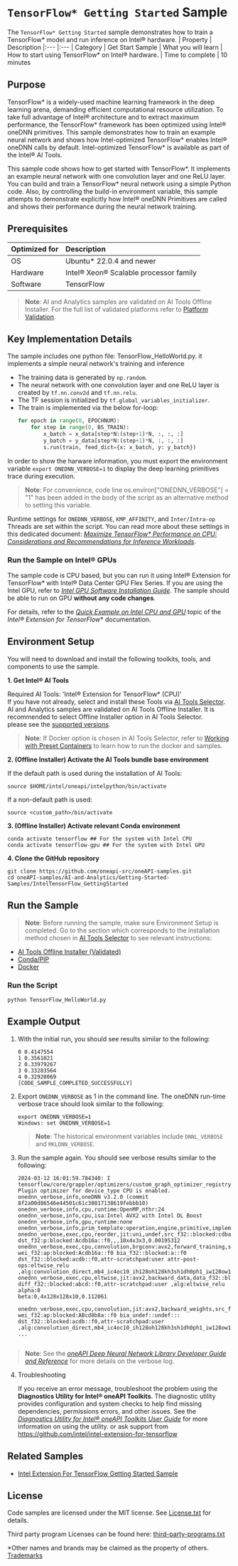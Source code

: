 # `TensorFlow* Getting Started` Sample

The `TensorFlow* Getting Started` sample demonstrates how to train a TensorFlow* model and run inference on Intel® hardware. 
| Property            | Description 
|:---                 |:---
| Category            | Get Start Sample 
| What you will learn | How to start using TensorFlow* on Intel® hardware.
| Time to complete    | 10 minutes

## Purpose

TensorFlow* is a widely-used machine learning framework in the deep learning arena, demanding efficient computational resource utilization. To take full advantage of Intel® architecture and to extract maximum performance, the TensorFlow* framework has been optimized using Intel® oneDNN primitives. This sample demonstrates how to train an example neural network and shows how Intel-optimized TensorFlow* enables Intel® oneDNN calls by default. Intel-optimized TensorFlow* is available as part of the Intel® AI Tools.

This sample code shows how to get started with TensorFlow*. It implements an example neural network with one convolution layer and one ReLU layer. You can build and train a TensorFlow* neural network using a simple Python code. Also, by controlling the build-in environment variable, this sample attempts to demonstrate explicitly how Intel® oneDNN Primitives are called and shows their performance during the neural network training.

## Prerequisites

| Optimized for          | Description
|:---                    |:---
| OS                     | Ubuntu* 22.0.4 and newer 
| Hardware               | Intel® Xeon® Scalable processor family
| Software               | TensorFlow

> **Note**: AI and Analytics samples are validated on AI Tools Offline Installer. For the full list of validated platforms refer to [Platform Validation](https://github.com/oneapi-src/oneAPI-samples/tree/master?tab=readme-ov-file#platform-validation).

## Key Implementation Details

The sample includes one python file: TensorFlow_HelloWorld.py. it implements a simple neural network's training and inference 
 - The training data is generated by `np.random`.
 - The neural network with one convolution layer and one ReLU layer is created by `tf.nn.conv2d` and `tf.nn.relu`.
 - The TF session is initialized by `tf.global_variables_initializer`.
 - The train is implemented via the below for-loop:
    ```python
    for epoch in range(0, EPOCHNUM):
        for step in range(0, BS_TRAIN):
            x_batch = x_data[step*N:(step+1)*N, :, :, :]
            y_batch = y_data[step*N:(step+1)*N, :, :, :]
            s.run(train, feed_dict={x: x_batch, y: y_batch})
    ```
In order to show the harware information, you must export the environment variable `export ONEDNN_VERBOSE=1` to display the deep learning primitives trace during execution.
>**Note**: For convenience, code line os.environ["ONEDNN_VERBOSE"] = "1" has been added in the body of the script as an alternative method to setting this variable.

Runtime settings for `ONEDNN_VERBOSE`, `KMP_AFFINITY`, and `Inter/Intra-op` Threads are set within the script. You can read more about these settings in this dedicated document: *[Maximize TensorFlow* Performance on CPU: Considerations and Recommendations for Inference Workloads](https://software.intel.com/en-us/articles/maximize-tensorflow-performance-on-cpu-considerations-and-recommendations-for-inference)*.

### Run the Sample on Intel® GPUs
The sample code is CPU based, but you can run it using Intel® Extension for TensorFlow* with Intel® Data Center GPU Flex Series. If you are using the Intel GPU, refer to *[Intel GPU Software Installation Guide](https://intel.github.io/intel-extension-for-tensorflow/latest/docs/install/install_for_gpu.html)*. The sample should be able to run on GPU **without any code changes**. 

For details, refer to the *[Quick Example on Intel CPU and GPU](https://intel.github.io/intel-extension-for-tensorflow/latest/examples/quick_example.html)* topic of the *Intel® Extension for TensorFlow** documentation. 

## Environment Setup

You will need to download and install the following toolkits, tools, and components to use the sample.

**1. Get Intel® AI Tools**

Required AI Tools: 'Intel® Extension for TensorFlow* (CPU)' 
<br>If you have not already, select and install these Tools via [AI Tools Selector](https://www.intel.com/content/www/us/en/developer/tools/oneapi/ai-tools-selector.html). AI and Analytics samples are validated on AI Tools Offline Installer. It is recommended to select Offline Installer option in AI Tools Selector.<br>
please see the [supported versions](https://www.intel.com/content/www/us/en/developer/tools/oneapi/ai-tools-selector.html).

>**Note**: If Docker option is chosen in AI Tools Selector, refer to [Working with Preset Containers](https://github.com/intel/ai-containers/tree/main/preset) to learn how to run the docker and samples.

**2. (Offline Installer) Activate the AI Tools bundle base environment**

If the default path is used during the installation of AI Tools:
```
source $HOME/intel/oneapi/intelpython/bin/activate
```
If a non-default path is used:
```
source <custom_path>/bin/activate
```
 
**3. (Offline Installer) Activate relevant Conda environment**

```
conda activate tensorflow ## For the system with Intel CPU
conda activate tensorflow-gpu ## For the system with Intel GPU  
``` 

**4. Clone the GitHub repository**
``` 
git clone https://github.com/oneapi-src/oneAPI-samples.git
cd oneAPI-samples/AI-and-Analytics/Getting-Started-Samples/IntelTensorFlow_GettingStarted
```
## Run the Sample

>**Note**: Before running the sample, make sure Environment Setup is completed.
Go to the section which corresponds to the installation method chosen in [AI Tools Selector](https://www.intel.com/content/www/us/en/developer/tools/oneapi/ai-tools-selector.html) to see relevant instructions:
* [AI Tools Offline Installer (Validated)](#ai-tools-offline-installer-validated)
* [Conda/PIP](#condapip) 
* [Docker](#docker)
### Run the Script
```
python TensorFlow_HelloWorld.py
```
## Example Output
1. With the initial run, you should see results similar to the following:

   ```
   0 0.4147554
   1 0.3561021
   2 0.33979267
   3 0.33283564
   4 0.32920069
   [CODE_SAMPLE_COMPLETED_SUCCESSFULLY]
   ```
2. Export `ONEDNN_VERBOSE` as 1 in the command line. The oneDNN run-time verbose trace should look similar to the following:
   ```
   export ONEDNN_VERBOSE=1
   Windows: set ONEDNN_VERBOSE=1
   ```
   >**Note**: The historical environment variables include `DNNL_VERBOSE` and `MKLDNN_VERBOSE`.

3. Run the sample again. You should see verbose results similar to the following:
   ```
   2024-03-12 16:01:59.784340: I tensorflow/core/grappler/optimizers/custom_graph_optimizer_registry.cc:117] Plugin optimizer for device_type CPU is enabled.
   onednn_verbose,info,oneDNN v3.2.0 (commit 8f2a00d86546e44501c61c38817138619febbb10)
   onednn_verbose,info,cpu,runtime:OpenMP,nthr:24
   onednn_verbose,info,cpu,isa:Intel AVX2 with Intel DL Boost
   onednn_verbose,info,gpu,runtime:none
   onednn_verbose,info,prim_template:operation,engine,primitive,implementation,prop_kind,memory_descriptors,attributes,auxiliary,problem_desc,exec_time
   onednn_verbose,exec,cpu,reorder,jit:uni,undef,src_f32::blocked:cdba::f0 dst_f32:p:blocked:Acdb16a::f0,,,10x4x3x3,0.00195312
   onednn_verbose,exec,cpu,convolution,brgconv:avx2,forward_training,src_f32::blocked:acdb::f0 wei_f32:ap:blocked:Acdb16a::f0 bia_f32::blocked:a::f0
   dst_f32::blocked:acdb::f0,attr-scratchpad:user attr-post-ops:eltwise_relu ,alg:convolution_direct,mb4_ic4oc10_ih128oh128kh3sh1dh0ph1_iw128ow128kw3sw1dw0pw1,1.19702
   onednn_verbose,exec,cpu,eltwise,jit:avx2,backward_data,data_f32::blocked:abcd::f0 diff_f32::blocked:abcd::f0,attr-scratchpad:user ,alg:eltwise_relu alpha:0
   beta:0,4x128x128x10,0.112061
    onednn_verbose,exec,cpu,convolution,jit:avx2,backward_weights,src_f32::blocked:acdb::f0 wei_f32:ap:blocked:ABcd8b8a::f0 bia_undef::undef:::
   dst_f32::blocked:acdb::f0,attr-scratchpad:user ,alg:convolution_direct,mb4_ic4oc10_ih128oh128kh3sh1dh0ph1_iw128ow128kw3sw1dw0pw1,0.358887
   ...
 
  >**Note**: See the *[oneAPI Deep Neural Network Library Developer Guide and Reference](https://oneapi-src.github.io/oneDNN/dev_guide_verbose.html)* for more details on the verbose log.

4. Troubleshooting

   If you receive an error message, troubleshoot the problem using the **Diagnostics Utility for Intel® oneAPI Toolkits**. The diagnostic utility provides configuration and system checks to help find missing dependencies, permissions errors, and other issues. See the *[Diagnostics Utility for Intel® oneAPI Toolkits User Guide](https://www.intel.com/content/www/us/en/develop/documentation/diagnostic-utility-user-guide/top.html)* for more information on using the utility.
or ask support from https://github.com/intel/intel-extension-for-tensorflow

## Related Samples

* [Intel Extension For TensorFlow Getting Started Sample](https://github.com/oneapi-src/oneAPI-samples/blob/development/AI-and-Analytics/Getting-Started-Samples/Intel_Extension_For_TensorFlow_GettingStarted/README.md)

## License

Code samples are licensed under the MIT license. See
[License.txt](https://github.com/oneapi-src/oneAPI-samples/blob/master/License.txt)
for details.

Third party program Licenses can be found here:
[third-party-programs.txt](https://github.com/oneapi-src/oneAPI-samples/blob/master/third-party-programs.txt)

*Other names and brands may be claimed as the property of others. [Trademarks](https://www.intel.com/content/www/us/en/legal/trademarks.html)
